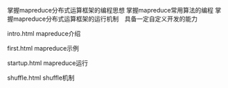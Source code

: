 掌握mapreduce分布式运算框架的编程思想
掌握mapreduce常用算法的编程
掌握mapreduce分布式运算框架的运行机制　具备一定自定义开发的能力

intro.html  mapreduce介绍

first.html  mapreduce示例

startup.html mapreduce运行

shuffle.html shuffle机制